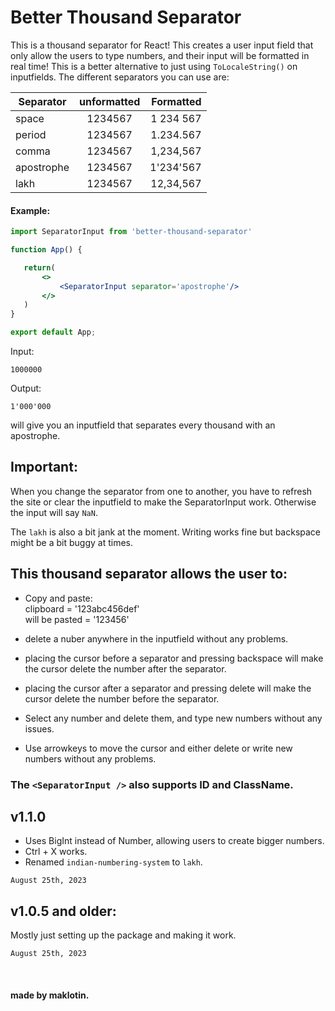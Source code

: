 # Better Thousand Separator

This is a thousand separator for React! This creates a user input field that only allow the users to type numbers, and their input will be formatted in real time! This is a better alternative to just using `ToLocaleString()` on inputfields. The different separators you can use are:


| Separator     | unformatted   | Formatted  |
| ------------- |:-------------:| ----------:|
| space         | 1234567       | 1 234 567  |
| period        | 1234567       | 1.234.567  |
| comma         | 1234567       | 1,234,567  |
| apostrophe    | 1234567       | 1'234'567  |
| lakh          | 1234567 | 12,34,567 |

 #### Example:

 ```` jsx
import SeparatorInput from 'better-thousand-separator'

function App() {

    return(
        <>
            <SeparatorInput separator='apostrophe'/>
        </>
    )
}

export default App;
````
Input:
````
1000000
````

Output:
````
1'000'000
````


 will give you an inputfield that separates every thousand with an apostrophe. 

## Important:
When you change the separator from one to another, you have to refresh the site or clear the inputfield to make the SeparatorInput work. Otherwise the input will say `NaN`.

The `lakh` is also a bit jank at the moment. Writing works fine but backspace might be a bit buggy at times.

## This thousand separator allows the user to:
- Copy and paste: <br>
clipboard = '123abc456def' <br>
will be pasted = '123456'

- delete a nuber anywhere in the inputfield without any problems.
- placing the cursor before a separator and pressing backspace will make the cursor delete the number after the separator.
- placing the cursor after a separator and pressing delete will make the cursor delete the number before the separator.
- Select any number and delete them, and type new numbers without any issues.
- Use arrowkeys to move the cursor and either delete or write new numbers without any problems.

### The `<SeparatorInput />` also supports ID and ClassName.


## v1.1.0
- Uses BigInt instead of Number, allowing users to create bigger numbers.
- Ctrl + X works.
- Renamed `indian-numbering-system` to `lakh`.

`August 25th, 2023`

## v1.0.5 and older:
Mostly just setting up the package and making it work.

`August 25th, 2023`

<br>

#### made by maklotin.